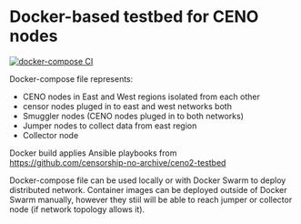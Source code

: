 # Docker-based testbed for CENO nodes

[![docker-compose CI](https://github.com/alekswn/inet-without-borders-2022/actions/workflows/CI.yml/badge.svg)](https://github.com/alekswn/inet-without-borders-2022/actions/workflows/CI.yml)

Docker-compose file represents:
 - CENO nodes in East and West regions isolated from each other
 - censor nodes pluged in to east and west networks both
 - Smuggler nodes (CENO nodes pluged in to both networks)
 - Jumper nodes to collect data from east region
 - Collector node

Docker build applies Ansible playbooks from https://github.com/censorship-no-archive/ceno2-testbed

Docker-compose file can be used locally or with Docker Swarm to deploy distributed network. Container images can be deployed outside of Docker Swarm manually, however they stiil will be able to reach jumper or collector node (if network topology allows it). 
